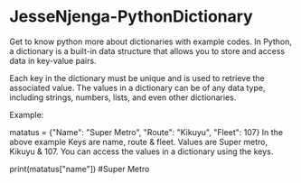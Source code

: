# JesseNjenga-PythonDictionary
Get to know python more about dictionaries with example codes.
In Python, a dictionary is a built-in data structure that allows you to store and access data in key-value pairs.

Each key in the dictionary must be unique and is used to retrieve the associated value. The values in a dictionary can be of any data type, including strings, numbers, lists, and even other dictionaries.

Example:

matatus = {"Name": "Super Metro", "Route": "Kikuyu", "Fleet": 107}
In the above example Keys are name, route & fleet. Values are Super metro, Kikuyu & 107.
You can access the values in a dictionary using the keys.

print(matatus["name"]) #Super Metro
